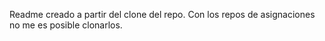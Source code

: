 Readme creado a partir del clone del repo. Con los repos de asignaciones no me es posible clonarlos.
